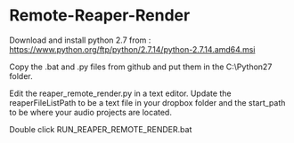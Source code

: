 # Remote-Reaper-Render

Download and install python 2.7 from : https://www.python.org/ftp/python/2.7.14/python-2.7.14.amd64.msi

Copy the .bat and .py files from github and put them in the C:\Python27 folder. 

Edit the reaper_remote_render.py in a text editor. Update the reaperFileListPath to be a text file in your dropbox folder and the start_path to be where your audio projects are located.

Double click RUN_REAPER_REMOTE_RENDER.bat
